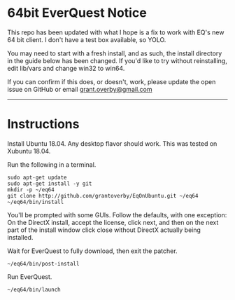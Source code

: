 # 64bit EverQuest Notice

This repo has been updated with what I hope is a fix to work with EQ's new 64 bit client. I don't have a test box available, so YOLO.

You may need to start with a fresh install, and as such, the install directory in the guide below has been changed. If you'd like to try without reinstalling, edit lib/vars and change win32 to win64.

If you can confirm if this does, or doesn't, work, please update the open issue on GitHub or email grant.overby@gmail.com

---

# Instructions

Install Ubuntu 18.04. Any desktop flavor should work. This was tested on Xubuntu 18.04.

Run the following in a terminal.

    sudo apt-get update
    sudo apt-get install -y git
    mkdir -p ~/eq64
    git clone http://github.com/grantoverby/EqOnUbuntu.git ~/eq64
    ~/eq64/bin/install

You'll be prompted with some GUIs. Follow the defaults, with one exception: On the DirectX install, accept the license, click next, and then on the next part of the install window click close without DirectX actually being installed.

Wait for EverQuest to fully download, then exit the patcher.

    ~/eq64/bin/post-install

Run EverQuest.

    ~/eq64/bin/launch
